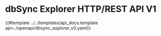 # dbSync Explorer HTTP/REST API V1

{{#template ../../templates/api_docs.template api=./openapi/dbsync_explorer_v0.yaml}}
